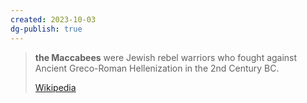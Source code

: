 ```yaml
---
created: 2023-10-03
dg-publish: true
---
```


> **the Maccabees** were Jewish rebel warriors who fought against Ancient Greco-Roman Hellenization in the 2nd Century BC.
> 
> [Wikipedia](https://en.wikipedia.org/wiki/Maccabees%20(disambiguation))
